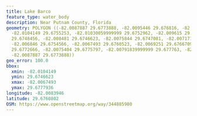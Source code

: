 ```yaml
---
title: Lake Barco
feature_type: water_body
description: Near Putnam County, Florida
geometry: POLYGON ((-82.0087887 29.6773888, -82.0095446 29.676816, -82.0102918 29.6758461,
  -82.0104149 29.6755253, -82.01030059999999 29.6752962, -82.009615 29.6750976, -82.0092633
  29.6748456, -82.008481 29.6746623, -82.0075844 29.6747081, -82.0071712 29.6749907,
  -82.006846 29.6754566, -82.0067493 29.6760523, -82.0069251 29.6766709, -82.0072679
  29.6772666, -82.0075404 29.6775797, -82.00791839999999 29.677763, -82.0085074 29.6777936,
  -82.0087887 29.6773888))
geo_error: 100.0
bbox:
  xmin: -82.0104149
  ymin: 29.6746623
  xmax: -82.0067493
  ymax: 29.6777936
longitude: -82.0083946
latitude: 29.6760802
OSM: https://www.openstreetmap.org/way/344885980
---
```

